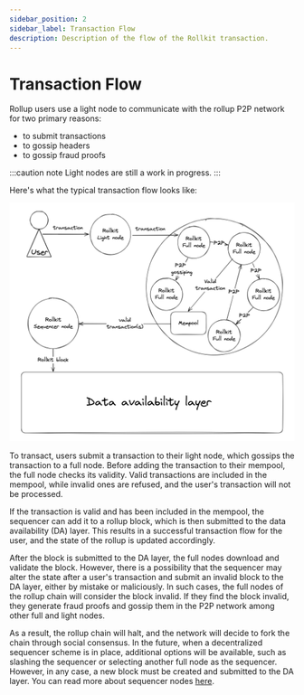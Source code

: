 ```yaml
---
sidebar_position: 2
sidebar_label: Transaction Flow
description: Description of the flow of the Rollkit transaction.
---
```


# Transaction Flow

Rollup users use a light node to communicate with the rollup P2P network for two primary reasons:

- to submit transactions
- to gossip headers
- to gossip fraud proofs

:::caution note
Light nodes are still a work in progress.
:::

Here's what the typical transaction flow looks like:

![tx-flow](../static/img/t-flow/transaction-flow.png)

To transact, users submit a transaction to their light node, which gossips the transaction to a full node. Before adding the transaction to their mempool, the full node checks its validity. Valid transactions are included in the mempool, while invalid ones are refused, and the user's transaction will not be processed.

If the transaction is valid and has been included in the mempool, the sequencer can add it to a rollup block, which is then submitted to the data availability (DA) layer. This results in a successful transaction flow for the user, and the state of the rollup is updated accordingly.

After the block is submitted to the DA layer, the full nodes download and validate the block.
However, there is a possibility that the sequencer may alter the state after a user's transaction and submit an invalid block to the DA layer, either by mistake or maliciously. In such cases, the full nodes of the rollup chain will consider the block invalid. If they find the block invalid, they generate fraud proofs and gossip them in the P2P network among other full and light nodes.

As a result, the rollup chain will halt, and the network will decide to fork the chain through social consensus. In the future, when a decentralized sequencer scheme is in place, additional options will be available, such as slashing the sequencer or selecting another full node as the sequencer. However, in any case, a new block must be created and submitted to the DA layer. You can read more about sequencer nodes [here](./rollkit-stack.md#sequencer-node).
